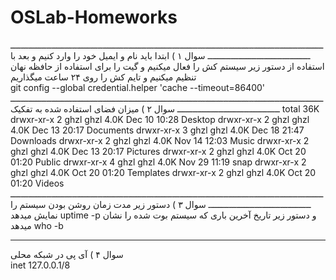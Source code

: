 # OSLab-Homeworks
ــــــــــــــــــــــــــــــــــــــــــــــــــــــــــــــــــــــــــــــــــــــــــــــــــــــــــــــــــــــــــــــــــــــــــــــــــــــــــــــــــ
سوال ۱ ) ابتدا باید نام و ایمیل خود را وارد کنیم و بعد با استفاده از دستور زیر سیستم کش را فعال میکنیم و گیت را برای استفاده از حافظه نهان تنظیم میکنیم و تایم کش را روی ۲۴ ساعت میگذاریم    
git config --global credential.helper 'cache --timeout=86400'
ــــــــــــــــــــــــــــــــــــــــــــــــــــــــــــــــــــــــــــــــــــــــــــــــــــــــــــــــــــــــــــــــــــــــــــــــــــــــــــــــــ
سوال ۲ ) میزان فضای استفاده شده به تفکیک 
total 36K
drwxr-xr-x 2 ghzl ghzl 4.0K Dec 10 10:28 Desktop
drwxr-xr-x 2 ghzl ghzl 4.0K Dec 13 20:17 Documents
drwxr-xr-x 3 ghzl ghzl 4.0K Dec 18 21:47 Downloads
drwxr-xr-x 2 ghzl ghzl 4.0K Nov 14 12:03 Music
drwxr-xr-x 2 ghzl ghzl 4.0K Dec 13 20:17 Pictures
drwxr-xr-x 2 ghzl ghzl 4.0K Oct 20 01:20 Public
drwxr-xr-x 4 ghzl ghzl 4.0K Nov 29 11:19 snap
drwxr-xr-x 2 ghzl ghzl 4.0K Oct 20 01:20 Templates
drwxr-xr-x 2 ghzl ghzl 4.0K Oct 20 01:20 Videos
ــــــــــــــــــــــــــــــــــــــــــــــــــــــــــــــــــــــــــــــــــــــــــــــــــــــــــــــــــــــــــــــــــــــــــــــــــــــــــــــــــ
سوال ۳ ) دستور زیر مدت زمان روشن بودن سیستم را نمایش میدهد
uptime -p
و دستور زیر تاریخ آخرین باری که سیستم بوت شده را نشان میدهد
who -b
______________________________________________________________________________________________________________________________________________________________________________
سوال ۴ ) آی پی در شبکه محلی  
inet 127.0.0.1/8

